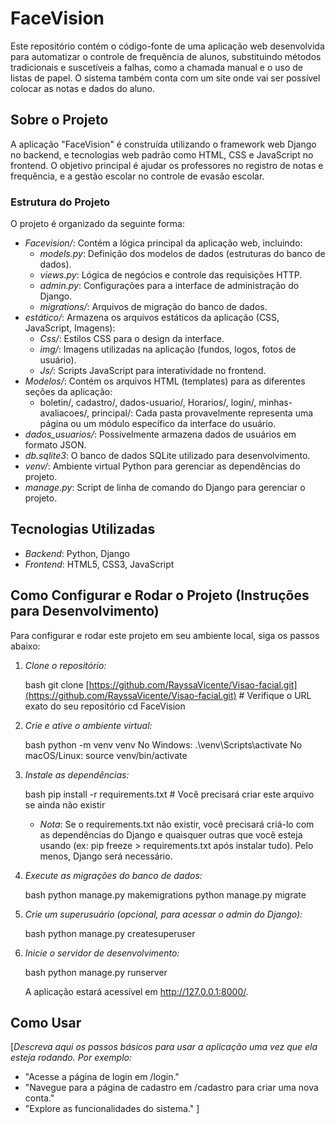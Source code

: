 # FaceVision

Este repositório contém o código-fonte de uma aplicação web desenvolvida para automatizar o controle de frequência de alunos, substituindo métodos tradicionais e suscetíveis a falhas, como a chamada manual e o uso de listas de papel. O sistema também conta com um site onde vai ser possível colocar as notas e dados do aluno.

## Sobre o Projeto

A aplicação "FaceVision" é construída utilizando o framework web Django no backend, e tecnologias web padrão como HTML, CSS e JavaScript no frontend. O objetivo principal é ajudar os professores no registro de notas e frequência, e a gestão escolar no controle de evasão escolar.
### Estrutura do Projeto

O projeto é organizado da seguinte forma:

* *Facevision/*: Contém a lógica principal da aplicação web, incluindo:
    * *models.py*: Definição dos modelos de dados (estruturas do banco de dados).
    * *views.py*: Lógica de negócios e controle das requisições HTTP.
    * *admin.py*: Configurações para a interface de administração do Django.
    * *migrations/*: Arquivos de migração do banco de dados.
* *estático/*: Armazena os arquivos estáticos da aplicação (CSS, JavaScript, Imagens):
    * *Css/*: Estilos CSS para o design da interface.
    * *img/*: Imagens utilizadas na aplicação (fundos, logos, fotos de usuário).
    * *Js/*: Scripts JavaScript para interatividade no frontend.
* *Modelos/*: Contém os arquivos HTML (templates) para as diferentes seções da aplicação:
    * boletin/, cadastro/, dados-usuario/, Horarios/, login/, minhas-avaliacoes/, principal/: Cada pasta provavelmente representa uma página ou um módulo específico da interface do usuário.
* *dados_usuarios/*: Possivelmente armazena dados de usuários em formato JSON.
* *db.sqlite3*: O banco de dados SQLite utilizado para desenvolvimento.
* *venv/*: Ambiente virtual Python para gerenciar as dependências do projeto.
* *manage.py*: Script de linha de comando do Django para gerenciar o projeto.

## Tecnologias Utilizadas

* *Backend*: Python, Django
* *Frontend*: HTML5, CSS3, JavaScript

## Como Configurar e Rodar o Projeto (Instruções para Desenvolvimento)

Para configurar e rodar este projeto em seu ambiente local, siga os passos abaixo:

1.  *Clone o repositório:*

    bash
    git clone [https://github.com/RayssaVicente/Visao-facial.git](https://github.com/RayssaVicente/Visao-facial.git) # Verifique o URL exato do seu repositório
    cd FaceVision
    

2.  *Crie e ative o ambiente virtual:*

    bash
    python -m venv venv
     No Windows:
    .\venv\Scripts\activate
     No macOS/Linux:
    source venv/bin/activate
    

3.  *Instale as dependências:*

    bash
    pip install -r requirements.txt # Você precisará criar este arquivo se ainda não existir
    
    * *Nota*: Se o requirements.txt não existir, você precisará criá-lo com as dependências do Django e quaisquer outras que você esteja usando (ex: pip freeze > requirements.txt após instalar tudo). Pelo menos, Django será necessário.

4.  *Execute as migrações do banco de dados:*

    bash
    python manage.py makemigrations
    python manage.py migrate
    

5.  *Crie um superusuário (opcional, para acessar o admin do Django):*

    bash
    python manage.py createsuperuser
    

6.  *Inicie o servidor de desenvolvimento:*

    bash
    python manage.py runserver
    

    A aplicação estará acessível em http://127.0.0.1:8000/.

## Como Usar

[*Descreva aqui os passos básicos para usar a aplicação uma vez que ela esteja rodando. Por exemplo:*
* "Acesse a página de login em /login."
* "Navegue para a página de cadastro em /cadastro para criar uma nova conta."
* "Explore as funcionalidades do sistema."
]
